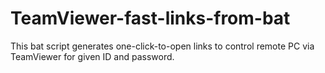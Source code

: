 # TeamViewer-fast-links-from-bat

This bat script generates one-click-to-open links to control remote PC via TeamViewer for given ID and password.
